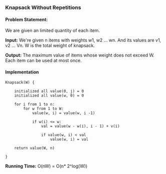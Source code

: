 ### Knapsack Without Repetitions

#### Problem Statement:

We are given an limited quantity of each item.

**Input:**
We're given n items with weights w1, w2 ... wn. And its values are v1, v2 ... Vn.
W is the total weight of knapsack.

**Output:**
The maximum value of items whose weight does not exceed W. Each item can be used at most once.



#### Implementation

```
Knapsack(W) {

	initialized all value(0, j) = 0
	initialized all value(w, 0) = 0

	for i from 1 to n:
		for w from 1 to W:
			value(w, i) = value(w, i -1)

			if w(i) <= w:
				val = value(w - w(i), i - 1) + v(i)

				if value(w, i) < val
					value(w, i) = val

	return value(W, n)

}

```

**Running Time:** O(nW) = O(n* 2^log(W))
